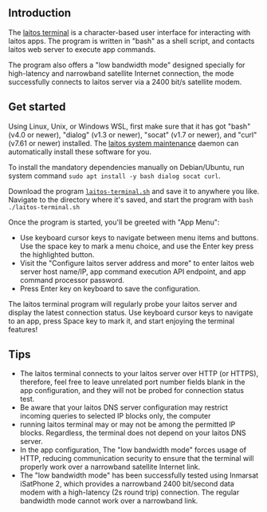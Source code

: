 ## Introduction
The [laitos terminal](https://github.com/HouzuoGuo/laitos/blob/master/laitos-terminal.sh) is a character-based
user interface for interacting with laitos apps. The program is written in "bash" as a shell script, and contacts
laitos web server to execute app commands.

The program also offers a "low bandwidth mode" designed specially for high-latency and narrowband satellite Internet
connection, the mode successfully connects to laitos server via a 2400 bit/s satellite modem.

## Get started
Using Linux, Unix, or Windows WSL, first make sure that it has got "bash" (v4.0 or newer), "dialog" (v1.3 or newer),
"socat" (v1.7 or newer), and "curl" (v7.61 or newer) installed. The [laitos system maintenance](https://github.com/HouzuoGuo/laitos/wiki/%5BDaemon%5D-system-maintenance)
daemon can automatically install these software for you.

To install the mandatory dependencies manually on Debian/Ubuntu, run system command `sudo apt install -y bash dialog socat curl`.

Download the program [`laitos-terminal.sh`](https://raw.githubusercontent.com/HouzuoGuo/laitos/master/laitos-terminal.sh)
and save it to anywhere you like. Navigate to the directory where it's saved, and start the program with `bash ./laitos-terminal.sh`

Once the program is started, you'll be greeted with "App Menu":
- Use keyboard cursor keys to navigate between menu items and buttons. Use the space key to mark a menu choice, and
  use the Enter key press the highlighted button.
- Visit the "Configure laitos server address and more" to enter laitos web server host name/IP, app command execution
  API endpoint, and app command processor password.
- Press Enter key on keyboard to save the configuration.

The laitos terminal program will regularly probe your laitos server and display the latest connection status. Use keyboard
cursor keys to navigate to an app, press Space key to mark it, and start enjoying the terminal features!

## Tips
- The laitos terminal connects to your laitos server over HTTP (or HTTPS), therefore, feel free to leave unrelated port
  number fields blank in the app configuration, and they will not be probed for connection status test.
- Be aware that your laitos DNS server configuration may restrict incoming queries to selected IP blocks only, the computer
- running laitos terminal may or may not be among the permitted IP blocks. Regardless, the terminal does not depend on your
  laitos DNS server.
- In the app configuration, The "low bandwidth mode" forces usage of HTTP, reducing communication security to ensure that
  the terminal will properly work over a narrowband satellite Internet link.
- The "low bandwidth mode" has been successfully tested using Inmarsat iSatPhone 2, which provides a narrowband 2400 bit/second
  data modem with a high-latency (2s round trip) connection. The regular bandwidth mode cannot work over a narrowband link.
